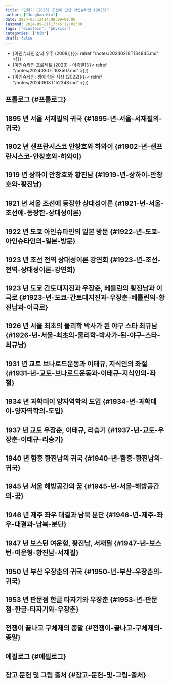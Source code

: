 ```yaml
---
title: "민태기 (2023) 조선이 만난 아인슈타인 (2023)"
author: ["Junghan Kim"]
date: 2024-03-12T14:08:00+09:00
lastmod: 2024-09-21T17:45:12+09:00
tags: ["einstein", "physics"]
categories: ["bib"]
draft: false
---
```


-   [아인슈타인 삶과 우주 (2008)]({{< relref "/notes/20240218T134845.md" >}})
-   [아인슈타인 프로젝트 (2023) - 이종필]({{< relref "/notes/20240307T103507.md" >}})
-   [아인슈타인: 생애 학문 사상 (2022)]({{< relref "/notes/20240618T152348.md" >}})


## 프롤로그 {#프롤로그}


## 1895 년 서울 서재필의 귀국 {#1895-년-서울-서재필의-귀국}


## 1902 년 샌프란시스코 안창호와 하와이 {#1902-년-샌프란시스코-안창호와-하와이}


## 1919 년 상하이 안창호와 황진남 {#1919-년-상하이-안창호와-황진남}


## 1921 년 서울 조선에 등장한 상대성이론 {#1921-년-서울-조선에-등장한-상대성이론}


## 1922 년 도쿄 아인슈타인의 일본 방문 {#1922-년-도쿄-아인슈타인의-일본-방문}


## 1923 년 조선 전역 상대성이론 강연회 {#1923-년-조선-전역-상대성이론-강연회}


## 1923 년 도쿄 간토대지진과 우장춘, 베를린의 황진남과 이극로 {#1923-년-도쿄-간토대지진과-우장춘-베를린의-황진남과-이극로}


## 1926 년 서울 최초의 물리학 박사가 된 야구 스타 최규남 {#1926-년-서울-최초의-물리학-박사가-된-야구-스타-최규남}


## 1931 년 교토 브나로드운동과 이태규, 지식인의 좌절 {#1931-년-교토-브나로드운동과-이태규-지식인의-좌절}


## 1934 년 과학데이 양자역학의 도입 {#1934-년-과학데이-양자역학의-도입}


## 1937 년 교토 우장춘, 이태규, 리승기 {#1937-년-교토-우장춘-이태규-리승기}


## 1940 년 함흥 황진남의 귀국 {#1940-년-함흥-황진남의-귀국}


## 1945 년 서울 해방공간의 꿈 {#1945-년-서울-해방공간의-꿈}


## 1946 년 제주 좌우 대결과 남북 분단 {#1946-년-제주-좌우-대결과-남북-분단}


## 1947 년 보스턴 여운형, 황진남, 서재필 {#1947-년-보스턴-여운형-황진남-서재필}


## 1950 년 부산 우장춘의 귀국 {#1950-년-부산-우장춘의-귀국}


## 1953 년 판문점 한글 타자기와 우장춘 {#1953-년-판문점-한글-타자기와-우장춘}


## 전쟁이 끝나고 구체제의 종말 {#전쟁이-끝나고-구체제의-종말}


## 에필로그 {#에필로그}


## 참고 문헌 및 그림 출처 {#참고-문헌-및-그림-출처}
